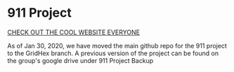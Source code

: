 # 911 Project

[CHECK OUT THE COOL WEBSITE EVERYONE](https://utc-scal.github.io/SCAL_USIgnite-911/)

As of Jan 30, 2020, we have moved the main github repo for the 911 project to the GridHex branch. A previous version of the project can be found on the group's google drive under 911 Project Backup
